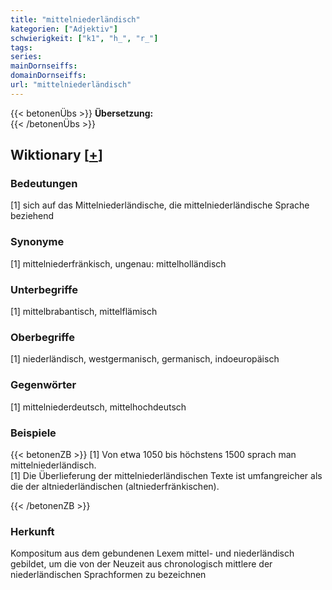 ```yaml
---
title: "mittelniederländisch"
kategorien: ["Adjektiv"]
schwierigkeit: ["k1", "h_", "r_"]
tags:
series:
mainDornseiffs:
domainDornseiffs:
url: "mittelniederländisch"
---
```


{{< betonenÜbs >}}
**Übersetzung:**  
{{< /betonenÜbs >}}

## Wiktionary [[+](https://de.wiktionary.org/wiki/mittelniederländisch)]

### Bedeutungen
[1] sich auf das Mittelniederländische, die mittelniederländische Sprache beziehend  

### Synonyme
[1] mittelniederfränkisch, ungenau: mittelholländisch  

### Unterbegriffe
[1] mittelbrabantisch, mittelflämisch  

### Oberbegriffe
[1] niederländisch, westgermanisch, germanisch, indoeuropäisch  

### Gegenwörter
[1] mittelniederdeutsch, mittelhochdeutsch  

### Beispiele
{{< betonenZB >}}
[1] Von etwa 1050 bis höchstens 1500 sprach man mittelniederländisch.  
[1] Die Überlieferung der mittelniederländischen Texte ist umfangreicher als die der altniederländischen (altniederfränkischen).  

{{< /betonenZB >}}
### Herkunft
Kompositum aus dem gebundenen Lexem mittel- und niederländisch gebildet, um die von der Neuzeit aus chronologisch mittlere der niederländischen Sprachformen zu bezeichnen  


